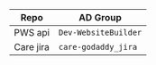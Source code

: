 | Repo      | AD Group           |
|-----------|------------------- |
|PWS api    |`Dev-WebsiteBuilder`|
|Care jira  |`care-godaddy_jira` |

